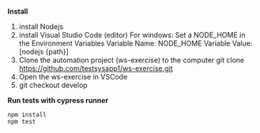 **Install**
1. install Nodejs
2. install Visual Studio Code (editor)
    For windows: Set a NODE_HOME in the Environment Variables
        Variable Name: NODE_HOME
        Variable Value: [nodejs {path}]
3. Clone the automation project (ws-exercise) to the computer
    git clone https://github.com/testsysapp1/ws-exercise.git    
4. Open the ws-exercise in VSCode 
5. git checkout develop

**Run tests with cypress runner**

    npm install 
    npm test 

     




